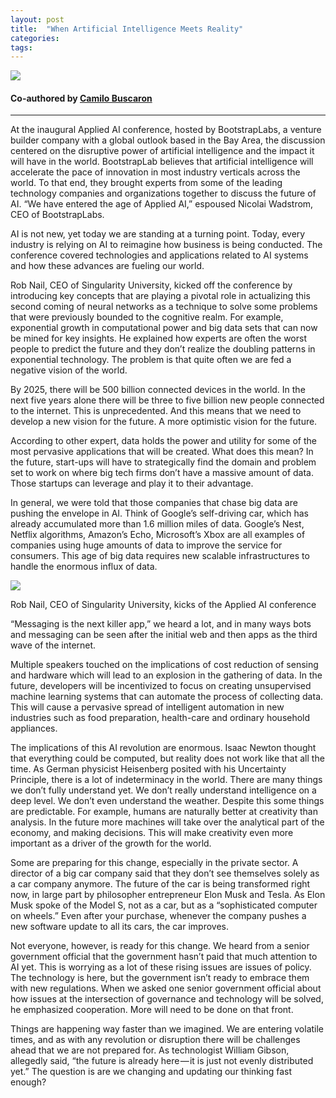 ```yaml
---
layout: post
title:  "When Artificial Intelligence Meets Reality"
categories: 
tags: 
---
```


![](https://cdn-images-1.medium.com/max/1600/1*cNgYgbR48ejSJ8Wtzhw_1A.jpeg)

#### Co-authored by [Camilo Buscaron](https://twitter.com/cfrank42)

---

At the inaugural Applied AI conference, hosted by BootstrapLabs, a venture builder company with a global outlook based in the Bay Area, the discussion centered on the disruptive power of artificial intelligence and the impact it will have in the world. BootstrapLab believes that artificial intelligence will accelerate the pace of innovation in most industry verticals across the world. To that end, they brought experts from some of the leading technology companies and organizations together to discuss the future of AI. “We have entered the age of Applied AI,” espoused Nicolai Wadstrom, CEO of BootstrapLabs.

AI is not new, yet today we are standing at a turning point. Today, every industry is relying on AI to reimagine how business is being conducted. The conference covered technologies and applications related to AI systems and how these advances are fueling our world.

Rob Nail, CEO of Singularity University, kicked off the conference by introducing key concepts that are playing a pivotal role in actualizing this second coming of neural networks as a technique to solve some problems that were previously bounded to the cognitive realm. For example, exponential growth in computational power and big data sets that can now be mined for key insights. He explained how experts are often the worst people to predict the future and they don’t realize the doubling patterns in exponential technology. The problem is that quite often we are fed a negative vision of the world.

By 2025, there will be 500 billion connected devices in the world. In the next five years alone there will be three to five billion new people connected to the internet. This is unprecedented. And this means that we need to develop a new vision for the future. A more optimistic vision for the future.

According to other expert, data holds the power and utility for some of the most pervasive applications that will be created. What does this mean? In the future, start-ups will have to strategically find the domain and problem set to work on where big tech firms don’t have a massive amount of data. Those startups can leverage and play it to their advantage.

In general, we were told that those companies that chase big data are pushing the envelope in AI. Think of Google’s self-driving car, which has already accumulated more than 1.6 million miles of data. Google’s Nest, Netflix algorithms, Amazon’s Echo, Microsoft’s Xbox are all examples of companies using huge amounts of data to improve the service for consumers. This age of big data requires new scalable infrastructures to handle the enormous influx of data.

![](https://cdn-images-1.medium.com/max/1600/1*vi5l4_Lt48zC0vx-hSD-SQ.jpeg)

Rob Nail, CEO of Singularity University, kicks of the Applied AI conference

“Messaging is the next killer app,” we heard a lot, and in many ways bots and messaging can be seen after the initial web and then apps as the third wave of the internet.

Multiple speakers touched on the implications of cost reduction of sensing and hardware which will lead to an explosion in the gathering of data. In the future, developers will be incentivized to focus on creating unsupervised machine learning systems that can automate the process of collecting data. This will cause a pervasive spread of intelligent automation in new industries such as food preparation, health-care and ordinary household appliances.

The implications of this AI revolution are enormous. Isaac Newton thought that everything could be computed, but reality does not work like that all the time. As German physicist Heisenberg posited with his Uncertainty Principle, there is a lot of indeterminacy in the world. There are many things we don’t fully understand yet. We don’t really understand intelligence on a deep level. We don’t even understand the weather. Despite this some things are predictable. For example, humans are naturally better at creativity than analysis. In the future more machines will take over the analytical part of the economy, and making decisions. This will make creativity even more important as a driver of the growth for the world.

Some are preparing for this change, especially in the private sector. A director of a big car company said that they don’t see themselves solely as a car company anymore. The future of the car is being transformed right now, in large part by philosopher entrepreneur Elon Musk and Tesla. As Elon Musk spoke of the Model S, not as a car, but as a “sophisticated computer on wheels.” Even after your purchase, whenever the company pushes a new software update to all its cars, the car improves.

Not everyone, however, is ready for this change. We heard from a senior government official that the government hasn’t paid that much attention to AI yet. This is worrying as a lot of these rising issues are issues of policy. The technology is here, but the government isn’t ready to embrace them with new regulations. When we asked one senior government official about how issues at the intersection of governance and technology will be solved, he emphasized cooperation. More will need to be done on that front.

Things are happening way faster than we imagined. We are entering volatile times, and as with any revolution or disruption there will be challenges ahead that we are not prepared for. As technologist William Gibson, allegedly said, “the future is already here — it is just not evenly distributed yet.” The question is are we changing and updating our thinking fast enough?
